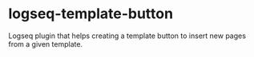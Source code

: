 # logseq-template-button
Logseq plugin that helps creating a template button to insert new pages from a given template.
